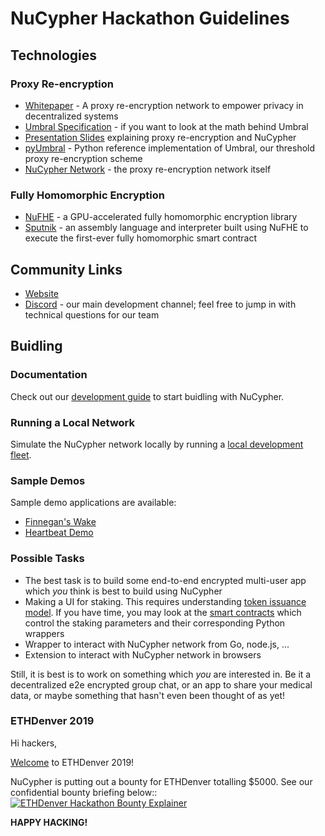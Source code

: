 # NuCypher Hackathon Guidelines

## Technologies

### Proxy Re-encryption
  * [Whitepaper](https://github.com/nucypher/whitepaper/blob/master/whitepaper.pdf) - A proxy re-encryption network to empower privacy in decentralized systems
  * [Umbral Specification](https://github.com/nucypher/umbral-doc/blob/master/umbral-doc.pdf) - if you want to look at the math behind Umbral
  * [Presentation Slides](https://github.com/nucypher/slides/blob/ETHSingapore/slides.pdf) explaining proxy re-encryption and NuCypher
  * [pyUmbral](https://github.com/nucypher/pyUmbral/) - Python reference implementation of Umbral, our threshold proxy re-encryption scheme
  * [NuCypher Network](https://github.com/nucypher/nucypher/) - the proxy re-encryption network itself 
 
### Fully Homomorphic Encryption
  * [NuFHE](https://github.com/nucypher/nufhe/) - a GPU-accelerated fully homomorphic encryption library
  * [Sputnik](https://github.com/nucypher/sputnik/) - an assembly language and interpreter built using NuFHE to execute the first-ever fully homomorphic smart contract


## Community Links
* [Website](https://nucypher.com/)
* [Discord](https://discord.gg/7rmXa3S) - our main development channel; feel free to jump in with technical questions for our team


## Buidling

### Documentation
Check out our [development guide](https://nucypher.readthedocs.io/en/latest/) to start buidling with NuCypher.
 
### Running a Local Network
Simulate the NuCypher network locally by running a [local development fleet](https://nucypher.readthedocs.io/en/latest/demos/local_fleet_demo.html#local-development-fleet-testing). 

### Sample Demos
Sample demo applications are available:
* [Finnegan's Wake](https://nucypher.readthedocs.io/en/latest/demos/finnegans_wake_demo.html)
* [Heartbeat Demo](https://nucypher.readthedocs.io/en/latest/demos/heartbeat_demo.html)

### Possible Tasks
* The best task is to build some end-to-end encrypted multi-user app which _you_ think is best to build using NuCypher
* Making a UI for staking. This requires understanding [token issuance model](https://blog.nucypher.com/nucypher-staking-economics-a7bb56b20716). If you have time, you may look at the [smart contracts](https://github.com/nucypher/nucypher/blob/master/nucypher/blockchain/eth/sol/source/contracts/MinersEscrow.sol) which control the staking parameters and their corresponding Python wrappers
* Wrapper to interact with NuCypher network from Go, node.js, ...
* Extension to interact with NuCypher network in browsers

Still, it is best is to work on something which _you_ are interested in. Be it a decentralized e2e encrypted group 
chat, or an app to share your medical data, or maybe something that hasn't even been thought of as yet!

### ETHDenver 2019

Hi hackers,

[Welcome](https://blog.nucypher.com/buidl-the-future-of-privacy-at-ethdenver-a4fc8af7fb11) to ETHDenver 2019!

NuCypher is putting out a bounty for ETHDenver totalling $5000. See our confidential bounty briefing below:: <br/>
[![ETHDenver Hackathon Bounty Explainer](http://img.youtube.com/vi/i-Dq_bNsTvY/0.jpg)](http://www.youtube.com/watch?v=i-Dq_bNsTvY)

**HAPPY HACKING!**
